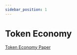 ```yaml
---
sidebar_position: 1
---
```


# Token Economy


[Token Economy Paper]( https://github.com/soar-robotics/soarchain-docs/blob/dev/Token%20Economics/Soarchain_Protocol_Economics.pdf )

